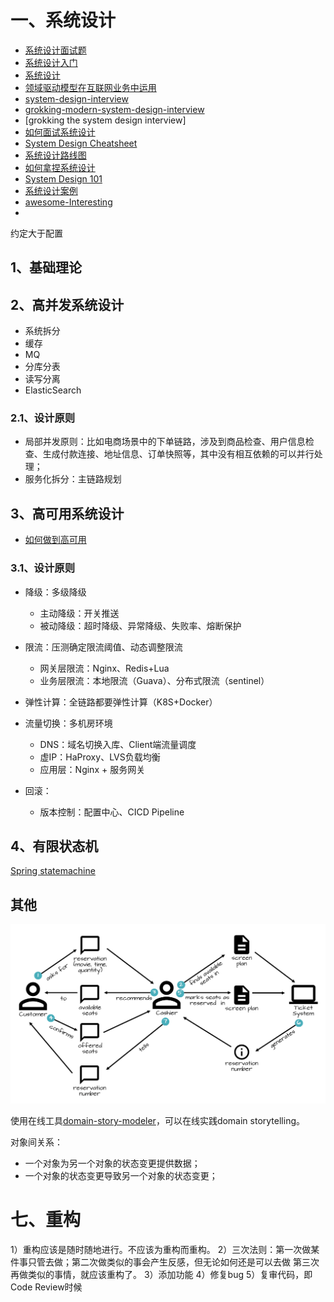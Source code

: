 # 一、系统设计

- [系统设计面试题](https://mp.weixin.qq.com/s/zr4dkkpy5_QnifTPA7XkdQ)
- [系统设计入门](https://github.com/donnemartin/system-design-primer/blob/master/README-zh-Hans.md)
- [系统设计](https://github.com/ksfzhaohui/blog/tree/master/java8)
- [领域驱动模型在互联网业务中运用](https://tech.meituan.com/2017/12/22/ddd-in-practice.html)
- [system-design-interview](https://github.com/summerjava/system-design-interview)
- [grokking-modern-system-design-interview](https://www.educative.io/courses/grokking-modern-system-design-interview-for-engineers-managers)
- [grokking the system design interview]
- [如何面试系统设计](https://blog.acecodeinterview.com/intro/)
- [System Design Cheatsheet](https://gist.github.com/vasanthk/485d1c25737e8e72759f)
- [系统设计路线图](https://roadmap.sh/system-design)
- [如何拿捏系统设计](https://mp.weixin.qq.com/s/fTjEWX0AkPH7gf6grSfjPA)
- [System Design 101](https://github.com/ByteByteGoHq/system-design-101)
- [系统设计案例](https://github.com/Admol/SystemDesign)
- [awesome-Interesting](https://github.com/sindresorhus/awesome)
- [](https://medium.com/javarevisited/system-design-basics-rate-limiter-249013cf5be4)

约定大于配置

## 1、基础理论

## 2、高并发系统设计

- 系统拆分
- 缓存
- MQ
- 分库分表
- 读写分离
- ElasticSearch

### 2.1、设计原则

- 局部并发原则：比如电商场景中的下单链路，涉及到商品检查、用户信息检查、生成付款连接、地址信息、订单快照等，其中没有相互依赖的可以并行处理；
- 服务化拆分：主链路规划

## 3、高可用系统设计

- [如何做到高可用](https://highscalability.com/)

### 3.1、设计原则

- 降级：多级降级
    - 主动降级：开关推送
    - 被动降级：超时降级、异常降级、失败率、熔断保护

- 限流：压测确定限流阈值、动态调整限流
    - 网关层限流：Nginx、Redis+Lua
    - 业务层限流：本地限流（Guava）、分布式限流（sentinel）

- 弹性计算：全链路都要弹性计算（K8S+Docker）

- 流量切换：多机房环境
    - DNS：域名切换入库、Client端流量调度
    - 虚IP：HaProxy、LVS负载均衡
    - 应用层：Nginx + 服务网关

- 回滚：
    - 版本控制：配置中心、CICD Pipeline

## 4、有限状态机

[Spring statemachine](https://docs.spring.io/spring-statemachine/docs/4.0.0/reference/index.html)

## 其他

![dst_egpm](image/dst_egpm.png)

使用在线工具[domain-story-modeler](https://github.com/WPS/domain-story-modeler)，可以在线实践domain storytelling。

对象间关系：
- 一个对象为另一个对象的状态变更提供数据；
- 一个对象的状态变更导致另一个对象的状态变更；

# 七、重构

1）重构应该是随时随地进行。不应该为重构而重构。
2）三次法则：第一次做某件事只管去做；第二次做类似的事会产生反感，但无论如何还是可以去做 第三次 再做类似的事情，就应该重构了。
3）添加功能
4）修复bug
5）复审代码，即Code Review时候




